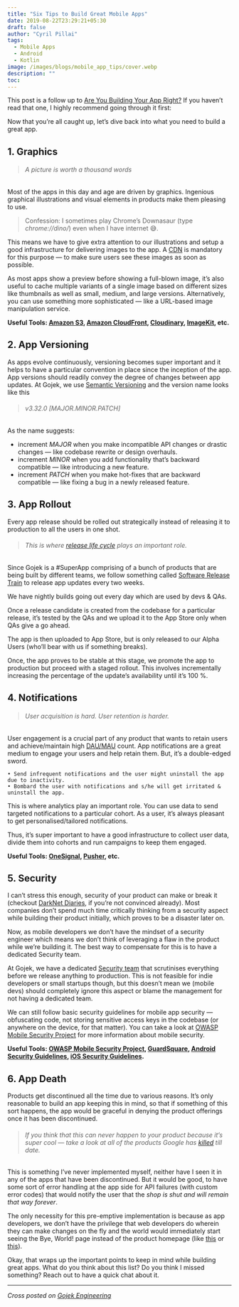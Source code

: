 ```yaml
---
title: "Six Tips to Build Great Mobile Apps"
date: 2019-08-22T23:29:21+05:30
draft: false
author: "Cyril Pillai"
tags:
  - Mobile Apps
  - Android
  - Kotlin
image: /images/blogs/mobile_app_tips/cover.webp
description: ""
toc:
---
```


This post is a follow up to [Are You Building Your App Right?](../mobile_app_essentials) If you haven’t read that one, I highly recommend going through it first:

Now that you’re all caught up, let’s dive back into what you need to build a great app.

## 1. Graphics

> ###### A picture is worth a thousand words

Most of the apps in this day and age are driven by graphics. Ingenious graphical illustrations and visual elements in products make them pleasing to use.

> Confession: I sometimes play Chrome’s Downasaur (type *chrome://dino/*) even when I have internet 😅.

This means we have to give extra attention to our illustrations and setup a good infrastructure for delivering images to the app. A [CDN](https://en.wikipedia.org/wiki/Content_delivery_network) is mandatory for this purpose — to make sure users see these images as soon as possible.

As most apps show a preview before showing a full-blown image, it’s also useful to cache multiple variants of a single image based on different sizes like thumbnails as well as small, medium, and large versions. Alternatively, you can use something more sophisticated — like a URL-based image manipulation service.

**Useful Tools: [Amazon S3](https://aws.amazon.com/s3/), [Amazon CloudFront](https://aws.amazon.com/cloudfront/[), [Cloudinary](https://cloudinary.com/), [ImageKit](https://imagekit.io/), etc.**

## 2. App Versioning

As apps evolve continuously, versioning becomes super important and it helps to have a particular convention in place since the inception of the app. App versions should readily convey the degree of changes between app updates. At Gojek, we use [Semantic Versioning](https://semver.org/) and the version name looks like this

> ###### v3.32.0 [MAJOR.MINOR.PATCH]

As the name suggests:

- increment *MAJOR* when you make incompatible API changes or drastic changes — like codebase rewrite or design overhauls.
- increment *MINOR* when you add functionality that’s backward compatible — like introducing a new feature.
- increment *PATCH* when you make hot-fixes that are backward compatible — like fixing a bug in a newly released feature.

## 3. App Rollout

Every app release should be rolled out strategically instead of releasing it to production to all the users in one shot.

> ###### This is where [release life cycle](https://en.wikipedia.org/wiki/Software_release_life_cycle) plays an important role.

Since Gojek is a #SuperApp comprising of a bunch of products that are being built by different teams, we follow something called [Software Release Train](https://en.wikipedia.org/wiki/Software_release_train) to release app updates every two weeks.

We have nightly builds going out every day which are used by devs & QAs.

Once a release candidate is created from the codebase for a particular release, it’s tested by the QAs and we upload it to the App Store only when QAs give a go ahead.

The app is then uploaded to App Store, but is only released to our Alpha Users (who’ll bear with us if something breaks).

Once, the app proves to be stable at this stage, we promote the app to production but proceed with a staged rollout. This involves incrementally increasing the percentage of the update’s availability until it’s 100 %.

## 4. Notifications

> ###### User acquisition is hard. User retention is harder.

User engagement is a crucial part of any product that wants to retain users and achieve/maintain high [DAU/MAU](https://en.wikipedia.org/wiki/Active_users) count. App notifications are a great medium to engage your users and help retain them. But, it’s a double-edged sword.

```
• Send infrequent notifications and the user might uninstall the app due to inactivity.
• Bombard the user with notifications and s/he will get irritated & uninstall the app.
```

This is where analytics play an important role. You can use data to send targeted notifications to a particular cohort. As a user, it’s always pleasant to get personalised/tailored notifications.

Thus, it’s super important to have a good infrastructure to collect user data, divide them into cohorts and run campaigns to keep them engaged.

**Useful Tools: [OneSignal](https://onesignal.com/), [Pusher](https://pusher.com/), etc.**

## 5. Security

I can’t stress this enough, security of your product can make or break it (checkout [DarkNet Diaries](https://darknetdiaries.com/), if you’re not convinced already). Most companies don’t spend much time critically thinking from a security aspect while building their product initially, which proves to be a disaster later on.

Now, as mobile developers we don’t have the mindset of a security engineer which means we don’t think of leveraging a flaw in the product while we’re building it. The best way to compensate for this is to have a dedicated Security team.

At Gojek, we have a dedicated [Security team](https://medium.com/gojekengineering/how-to-secure-a-superapp-304b1c4c5c89) that scrutinises everything before we release anything to production. This is not feasible for indie developers or small startups though, but this doesn’t mean we (mobile devs) should completely ignore this aspect or blame the management for not having a dedicated team.

We can still follow basic security guidelines for mobile app security — obfuscating code, not storing sensitive access keys in the codebase (or anywhere on the device, for that matter). You can take a look at [OWASP Mobile Security Project](https://owasp.org/www-project-mobile-security/) for more information about mobile security.

**Useful Tools: [OWASP Mobile Security Project](https://owasp.org/www-project-mobile-security/), [GuardSquare](https://www.guardsquare.com/), [Android Security Guidelines](https://developer.android.com/privacy-and-security/security-tips), [iOS Security Guidelines](https://developer.apple.com/documentation/security).**

## 6. App Death

Products get discontinued all the time due to various reasons. It’s only reasonable to build an app keeping this in mind, so that if something of this sort happens, the app would be graceful in denying the product offerings once it has been discontinued.

> ###### If you think that this can never happen to your product because it’s super cool — take a look at all of the products Google has [killed](https://gcemetery.co/) till date.

This is something I’ve never implemented myself, neither have I seen it in any of the apps that have been discontinued. But it would be good, to have some sort of error handling at the app side for API failures (with custom error codes) that would notify the user that the *shop is shut and will remain that way forever*.

The only necessity for this pre-emptive implementation is because as app developers, we don’t have the privilege that web developers do wherein they can make changes on the fly and the world would immediately start seeing the Bye, World! page instead of the product homepage (like [this](https://www.orkut.com/) or [this](https://allo.google.com/)).

Okay, that wraps up the important points to keep in mind while building great apps. What do you think about this list? Do you think I missed something? Reach out to have a quick chat about it.

---

*Cross posted on [Gojek Engineering](https://www.gojek.io/blog/six-tips-to-build-great-mobile-apps)*























































